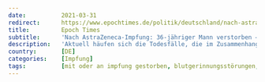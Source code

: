 ```yaml
---
date:          2021-03-31
redirect:      https://www.epochtimes.de/politik/deutschland/nach-astrazeneca-impfung-36-jaehriger-mann-verstorben-embolie-laehmung-koma-tod-a3482552.html
title:         Epoch Times
subtitle:      'Nach AstraZeneca-Impfung: 36-jähriger Mann verstorben – Embolie, Lähmung, Koma, Tod'
description:   'Aktuell häufen sich die Todesfälle, die im Zusammenhang mit den Corona-Impfungen stehen könnten. Das Paul-Ehrlich-Institut hat bereits 31 Fälle von Thrombosen in Deutschland registriert. Auch in Italien wurden Todesfälle gemeldet.'
country:       [DE]
categories:    [Impfung]
tags:          [mit oder an impfung gestorben, blutgerinnungsstörungen, astrazeneca]
---
```

